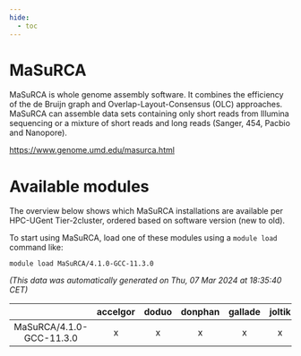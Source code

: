 ```yaml
---
hide:
  - toc
---
```


MaSuRCA
=======


MaSuRCA is whole genome assembly software. It combines the efficiency of the de Bruijn graph and Overlap-Layout-Consensus (OLC) approaches. MaSuRCA can assemble data sets containing only short reads from Illumina sequencing or a mixture of short reads and long reads (Sanger, 454, Pacbio and Nanopore).

https://www.genome.umd.edu/masurca.html
# Available modules


The overview below shows which MaSuRCA installations are available per HPC-UGent Tier-2cluster, ordered based on software version (new to old).

To start using MaSuRCA, load one of these modules using a `module load` command like:

```shell
module load MaSuRCA/4.1.0-GCC-11.3.0
```

*(This data was automatically generated on Thu, 07 Mar 2024 at 18:35:40 CET)*  

| |accelgor|doduo|donphan|gallade|joltik|skitty|
| :---: | :---: | :---: | :---: | :---: | :---: | :---: |
|MaSuRCA/4.1.0-GCC-11.3.0|x|x|x|x|x|x|
